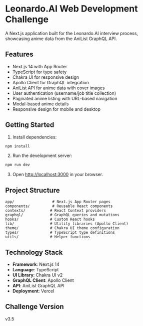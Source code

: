 # Leonardo.AI Web Development Challenge

A Next.js application built for the Leonardo.AI interview process, showcasing anime data from the AniList GraphQL API.

## Features

- Next.js 14 with App Router
- TypeScript for type safety
- Chakra UI for responsive design
- Apollo Client for GraphQL integration
- AniList API for anime data with cover images
- User authentication (username/job title collection)
- Paginated anime listing with URL-based navigation
- Modal-based anime details
- Responsive design for mobile and desktop

## Getting Started

1. Install dependencies:
```bash
npm install
```

2. Run the development server:
```bash
npm run dev
```

3. Open [http://localhost:3000](http://localhost:3000) in your browser.

## Project Structure

```
app/                 # Next.js App Router pages
components/          # Reusable React components
contexts/           # React Context providers
graphql/            # GraphQL queries and mutations
hooks/              # Custom React hooks
lib/                # Utility libraries (Apollo Client)
theme/              # Chakra UI theme configuration
types/              # TypeScript type definitions
utils/              # Helper functions
```

## Technology Stack

- **Framework**: Next.js 14
- **Language**: TypeScript
- **UI Library**: Chakra UI v2
- **GraphQL Client**: Apollo Client
- **API**: AniList GraphQL API
- **Deployment**: Vercel

## Challenge Version

v3.5
